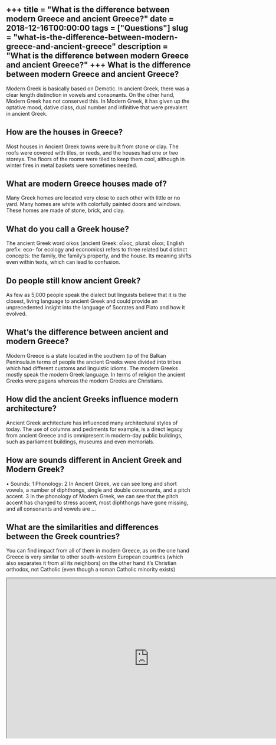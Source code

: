 +++
title = "What is the difference between modern Greece and ancient Greece?"
date = 2018-12-16T00:00:00
tags = ["Questions"]
slug = "what-is-the-difference-between-modern-greece-and-ancient-greece"
description = "What is the difference between modern Greece and ancient Greece?"
+++
What is the difference between modern Greece and ancient Greece?
----------------------------------------------------------------

Modern Greek is basically based on Demotic. In ancient Greek, there was a clear length distinction in vowels and consonants. On the other hand, Modern Greek has not conserved this. In Modern Greek, it has given up the optative mood, dative class, dual number and infinitive that were prevalent in ancient Greek.

How are the houses in Greece?
-----------------------------

Most houses in Ancient Greek towns were built from stone or clay. The roofs were covered with tiles, or reeds, and the houses had one or two storeys. The floors of the rooms were tiled to keep them cool, although in winter fires in metal baskets were sometimes needed.

What are modern Greece houses made of?
--------------------------------------

Many Greek homes are located very close to each other with little or no yard. Many homes are white with colorfully painted doors and windows. These homes are made of stone, brick, and clay.

What do you call a Greek house?
-------------------------------

The ancient Greek word oikos (ancient Greek: οἶκος, plural: οἶκοι; English prefix: eco- for ecology and economics) refers to three related but distinct concepts: the family, the family’s property, and the house. Its meaning shifts even within texts, which can lead to confusion.

Do people still know ancient Greek?
-----------------------------------

As few as 5,000 people speak the dialect but linguists believe that it is the closest, living language to ancient Greek and could provide an unprecedented insight into the language of Socrates and Plato and how it evolved.

What’s the difference between ancient and modern Greece?
--------------------------------------------------------

Modern Greece is a state located in the southern tip of the Balkan Peninsula.in terms of people the ancient Greeks were divided into tribes which had different customs and linguistic idioms. The modern Greeks mostly speak the modern Greek language. In terms of religion the ancient Greeks were pagans whereas the modern Greeks are Christians.

How did the ancient Greeks influence modern architecture?
---------------------------------------------------------

Ancient Greek architecture has influenced many architectural styles of today. The use of columns and pediments for example, is a direct legacy from ancient Greece and is omnipresent in modern-day public buildings, such as parliament buildings, museums and even memorials.

How are sounds different in Ancient Greek and Modern Greek?
-----------------------------------------------------------

• Sounds: 1 Phonology: 2 In Ancient Greek, we can see long and short vowels, a number of diphthongs, single and double consonants, and a pitch accent. 3 In the phonology of Modern Greek, we can see that the pitch accent has changed to stress accent, most diphthongs have gone missing, and all consonants and vowels are …

What are the similarities and differences between the Greek countries?
----------------------------------------------------------------------

You can find impact from all of them in modern Greece, as on the one hand Greece is very similar to other south-western European countries (which also separates it from all its neighbors) on the other hand it’s Christian orthodox, not Catholic (even though a roman Catholic minority exists)

<iframe allow="accelerometer; autoplay; clipboard-write; encrypted-media; gyroscope; picture-in-picture" allowfullscreen="" class="__youtube_prefs__  epyt-is-override  no-lazyload" data-no-lazy="1" data-origheight="433" data-origwidth="770" data-skipgform_ajax_framebjll="" height="433" id="_ytid_98258" loading="lazy" src="https://www.youtube.com/embed/B2Mn9Oplzdo?enablejsapi=1&autoplay=0&cc_load_policy=0&cc_lang_pref=&iv_load_policy=1&loop=0&modestbranding=0&rel=1&fs=1&playsinline=0&autohide=2&theme=dark&color=red&controls=1&" title="YouTube player" width="770"></iframe>